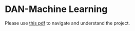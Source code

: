# DAN-Machine Learning
Please use <a href = https://github.com/baidrahul9/Udacity-Nanodegree/blob/master/Machine-Learning/Enron_Report.pdf> this pdf</a> to navigate and understand the project.
